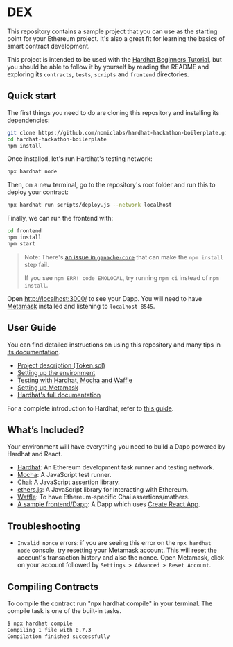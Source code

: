 # DEX

This repository contains a sample project that you can use as the starting point
for your Ethereum project. It's also a great fit for learning the basics of
smart contract development.

This project is intended to be used with the
[Hardhat Beginners Tutorial](https://hardhat.org/tutorial), but you should be
able to follow it by yourself by reading the README and exploring its
`contracts`, `tests`, `scripts` and `frontend` directories.

## Quick start

The first things you need to do are cloning this repository and installing its
dependencies:

```sh
git clone https://github.com/nomiclabs/hardhat-hackathon-boilerplate.git
cd hardhat-hackathon-boilerplate
npm install
```

Once installed, let's run Hardhat's testing network:

```sh
npx hardhat node
```

Then, on a new terminal, go to the repository's root folder and run this to
deploy your contract:

```sh
npx hardhat run scripts/deploy.js --network localhost
```

Finally, we can run the frontend with:

```sh
cd frontend
npm install
npm start
```

> Note: There's [an issue in `ganache-core`](https://github.com/trufflesuite/ganache-core/issues/650) that can make the `npm install` step fail. 
>
> If you see `npm ERR! code ENOLOCAL`, try running `npm ci` instead of `npm install`.

Open [http://localhost:3000/](http://localhost:3000/) to see your Dapp. You will
need to have [Metamask](https://metamask.io) installed and listening to
`localhost 8545`.

## User Guide

You can find detailed instructions on using this repository and many tips in [its documentation](https://hardhat.org/tutorial).

- [Project description (Token.sol)](https://hardhat.org/tutorial/4-contracts/)
- [Setting up the environment](https://hardhat.org/tutorial/1-setup/)
- [Testing with Hardhat, Mocha and Waffle](https://hardhat.org/tutorial/5-test/)
- [Setting up Metamask](https://hardhat.org/tutorial/8-frontend/#setting-up-metamask)
- [Hardhat's full documentation](https://hardhat.org/getting-started/)

For a complete introduction to Hardhat, refer to [this guide](https://hardhat.org/getting-started/#overview).

## What’s Included?

Your environment will have everything you need to build a Dapp powered by Hardhat and React.

- [Hardhat](https://hardhat.org/): An Ethereum development task runner and testing network.
- [Mocha](https://mochajs.org/): A JavaScript test runner.
- [Chai](https://www.chaijs.com/): A JavaScript assertion library.
- [ethers.js](https://docs.ethers.io/ethers.js/html/): A JavaScript library for interacting with Ethereum.
- [Waffle](https://github.com/EthWorks/Waffle/): To have Ethereum-specific Chai assertions/mathers.
- [A sample frontend/Dapp](./frontend): A Dapp which uses [Create React App](https://github.com/facebook/create-react-app).

## Troubleshooting

- `Invalid nonce` errors: if you are seeing this error on the `npx hardhat node`
  console, try resetting your Metamask account. This will reset the account's
  transaction history and also the nonce. Open Metamask, click on your account
  followed by `Settings > Advanced > Reset Account`.


## Compiling Contracts

To compile the contract run "npx hardhat compile" in your terminal. The compile task is one of the built-in tasks.

```sh
$ npx hardhat compile
Compiling 1 file with 0.7.3
Compilation finished successfully
```